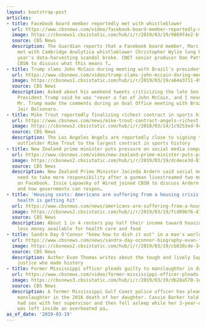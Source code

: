 ```yaml
---
layout: bootstrap-post
articles:
- title: Facebook board member reportedly met with whistleblower
  url: https://www.cbsnews.com/video/facebook-board-member-reportedly-met-with-whistleblower/
  image: https://cbsnews1.cbsistatic.com/hub/i/r/2019/03/19/9869f4e2-bfc6-4e4c-9834-5d381b47699a/thumbnail/1200x630/a6c540668c20d01f4f0460427a535597/0319-cbsn-wqy-facebookboardmember-1807803-640x360.jpg
  source: CBS News
  description: The Guardian reports that a Facebook board member, Marc Andreessen,
    met with Cambridge Analytica whistleblower Christopher Wylie long before last
    year's data-harvesting scandal broke. CNET senior producer Dan Patterson joined
    CBSN to discuss what this means f…
- title: Trump slams John McCain during meeting with Brazil's president
  url: https://www.cbsnews.com/video/trump-slams-john-mccain-during-meeting-with-brazils-president/
  image: https://cbsnews1.cbsistatic.com/hub/i/r/2019/03/19/a64a3711-49a9-47a9-9823-5b8fb43b7696/thumbnail/1200x630/00627ea57456cbccbeedba42d909415a/cbsn-fusion-trump-slams-mccain-thumbnail-1807792-640x360.jpg
  source: CBS News
  description: Asked about his weekend tweets criticizing the late Sen. John McCain,
    President Trump said he was "never a fan of John McCain, and I never will be."
    Mr. Trump made the comments during an Oval Office meeting with Brazil's President
    Jair Bolsonaro.
- title: Mike Trout reportedly finalizing richest contract in sports history
  url: https://www.cbsnews.com/news/mike-trout-contract-angels-richest-sports-history-12-years-430-million-report/
  image: https://cbsnews2.cbsistatic.com/hub/i/r/2018/03/14/1c9253ed-9cb5-45e1-8bb5-4565f3388ef8/thumbnail/1200x630/788149cf916f763037bee1ad1183593d/paid-trout.jpg
  source: CBS News
  description: The Los Angeles Angels are reportedly close to signing their superstar
    outfielder Mike Trout to the largest contract in sports history
- title: New Zealand prime minister puts pressure on social media companies
  url: https://www.cbsnews.com/video/new-zealand-prime-minister-puts-pressure-on-social-media-companies/
  image: https://cbsnews2.cbsistatic.com/hub/i/r/2019/03/19/dc4ece3d-814b-4e1b-91ba-e9aee45966f3/thumbnail/1200x630/5f8f287304c8e0e48226e6813c0e3175/0319-cbsn-wpj-nzsocialmediapressure-1807773-640x360.jpg
  source: CBS News
  description: New Zealand Prime Minister Jacinda Ardern said social media platforms
    need to take more responsibility after a gunman livestreamed two mosque attacks
    on Facebook. Issie Lapowsky of Wired joined CBSN to discuss Ardern's criticism
    and how governments can respon…
- title: 'Housing costs: Americans are suffering from a housing crisis -- and their
    health is getting hit'
  url: https://www.cbsnews.com/news/americans-are-suffering-from-a-housing-crisis-and-their-health-is-getting-hit/
  image: https://cbsnews2.cbsistatic.com/hub/i/r/2019/03/19/fcd09b76-d713-4ac8-83ca-dfb8b2902870/thumbnail/1200x630/3d1ea406aacd36d8fdb1b192a075bead/gettyimages-945216764.jpg
  source: CBS News
  description: About 1 in 4 renters pay half their income toward housing, leaving
    less money available for health care and food
- title: Sandra Day O'Connor "knew how to dish it out" in a man's world
  url: https://www.cbsnews.com/news/sandra-day-oconnor-biography-evan-thomas/
  image: https://cbsnews2.cbsistatic.com/hub/i/r/2019/03/19/cb838cde-340b-45f3-af25-9735361b9f52/thumbnail/1200x630g4/05090c6fff9fc17621fa197cbb80f399/sandra.jpg
  source: CBS News
  description: Author Evan Thomas writes about the tough and lively Supreme Court
    justice who made history
- title: Former Mississippi officer pleads guilty to manslaughter in daughter's death
  url: https://www.cbsnews.com/video/former-mississippi-officer-pleads-guilty-to-manslaughter-in-daughters-death/
  image: https://cbsnews3.cbsistatic.com/hub/i/r/2019/03/19/db28a570-1ebc-4190-b22e-08df6586f9ec/thumbnail/1200x630/11f6d263cc7ff44a026fb6cacf6ef2bb/cbsn-fusion-former-mississippi-officer-pleads-guilty-to-manslaughter-in-daughters-death-thumbnail-1807769-640x360.jpg
  source: CBS News
  description: A former Mississippi Gulf Coast police officer has pleaded guilty to
    manslaughter in the 2016 death of her daughter. Cassie Barker told a judge she
    had sex with her supervisor and then fell asleep while her 3-year-old daughter
    was left inside an overheated pa…
as_of_date: '2019-03-19'
---
```


